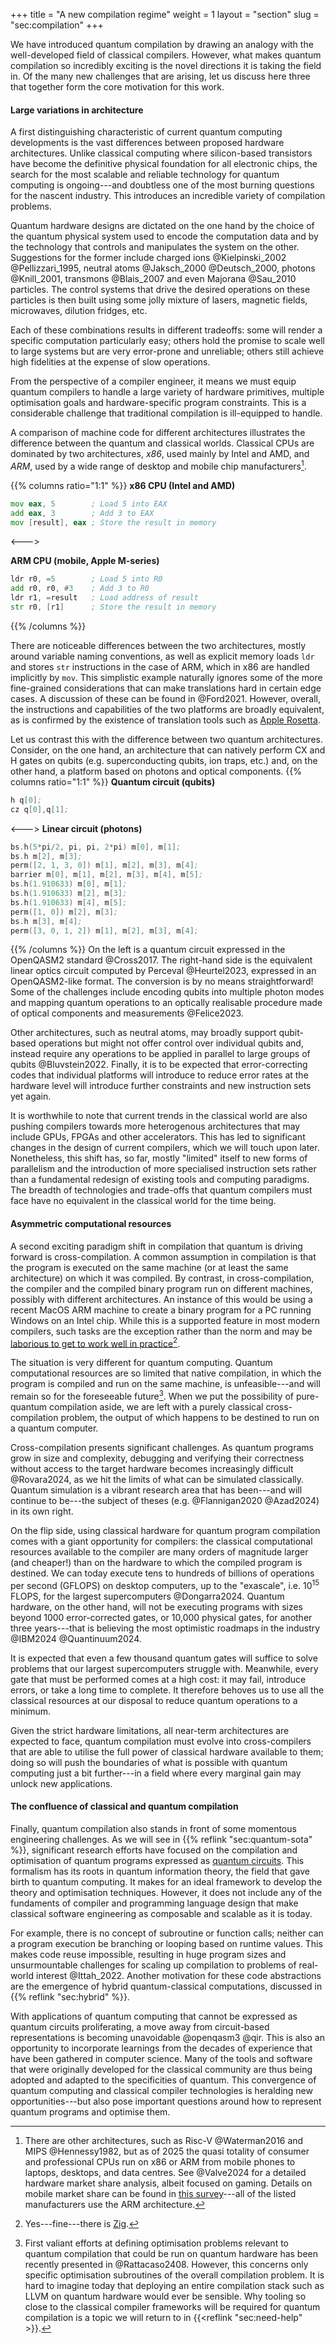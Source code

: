 +++
title = "A new compilation regime"
weight = 1
layout = "section"
slug = "sec:compilation"
+++

We have introduced quantum compilation by drawing an analogy with the
well-developed field of classical compilers.
However, what makes quantum compilation so incredibly exciting is
the novel directions it is taking the field in.
Of the many new challenges that are arising, let us discuss here three that
together form the core motivation for this work.

#### Large variations in architecture

A first distinguishing characteristic of current quantum computing developments
is the vast differences between proposed hardware architectures.
Unlike classical computing
where silicon-based transistors have become the definitive physical foundation
for all electronic chips, the search for the most scalable and reliable
technology for quantum computing is ongoing---and doubtless one of the most
burning questions for the nascent industry.
This introduces an incredible variety of compilation problems.

Quantum hardware designs are dictated on the one hand by the choice of the
quantum physical system used to encode the computation data and
by the technology that controls and manipulates the system on the other.
Suggestions for the former include charged ions @Kielpinski_2002 @Pellizzari_1995, neutral atoms @Jaksch_2000 @Deutsch_2000, photons @Knill_2001, transmons @Blais_2007
and even Majorana @Sau_2010 particles.
The control systems that drive the desired operations on these particles
is then built using some jolly mixture of lasers, magnetic fields, microwaves,
dilution fridges, etc.

Each of these combinations results in different tradeoffs: some will render a
specific computation particularly easy; others hold the promise to scale well
to large systems but are very error-prone and unreliable; others still achieve
high fidelities at the expense of slow operations.

From the perspective of a compiler engineer, it means we must equip
quantum compilers to handle a large variety of hardware primitives,
multiple optimisation goals and hardware-specific program constraints.
This is a considerable challenge that traditional compilation is ill-equipped to handle.

A comparison of machine code for different architectures illustrates the difference between the quantum and classical worlds.
Classical CPUs are dominated by two architectures, *x86*, used mainly by Intel
and AMD, and *ARM*, used by a wide range of desktop and mobile chip
manufacturers[^cpu].

{{% columns ratio="1:1" %}}
**x86 CPU (Intel and AMD)**
```asm
mov eax, 5        ; Load 5 into EAX
add eax, 3        ; Add 3 to EAX
mov [result], eax ; Store the result in memory

```
<--->

**ARM CPU (mobile, Apple M-series)**
```asm
ldr r0, =5        ; Load 5 into R0
add r0, r0, #3    ; Add 3 to R0
ldr r1, =result   ; Load address of result
str r0, [r1]      ; Store the result in memory
```

{{% /columns %}}

There are noticeable differences between the two architectures, mostly around
variable naming conventions, as well as explicit memory loads `ldr` and
stores `str` instructions in the case of ARM, which in x86 are handled
implicitly by `mov`.
This simplistic example naturally ignores some of the more fine-grained
considerations that can make translations hard in certain edge cases. A
discussion of these can be found in @Ford2021.
However, overall, the instructions and capabilities of the two platforms are
broadly equivalent, as is confirmed by the existence of translation tools
such as [Apple Rosetta](https://developer.apple.com/documentation/apple-silicon/about-the-rosetta-translation-environment).

Let us contrast this with the difference between two quantum architectures.
Consider, on the one hand, an architecture that can natively perform CX and H
gates on qubits (e.g. superconducting qubits, ion traps, etc.)
and, on the other hand, a platform based on photons and optical components.
{{% columns ratio="1:1" %}}
**Quantum circuit (qubits)**
```asm
h q[0];
cz q[0],q[1];
```
<--->
**Linear circuit (photons)**
```asm
bs.h(5*pi/2, pi, pi, 2*pi) m[0], m[1];
bs.h m[2], m[3];
perm([2, 1, 3, 0]) m[1], m[2], m[3], m[4];
barrier m[0], m[1], m[2], m[3], m[4], m[5];
bs.h(1.910633) m[0], m[1];
bs.h(1.910633) m[2], m[3];
bs.h(1.910633) m[4], m[5];
perm([1, 0]) m[2], m[3];
bs.h m[3], m[4];
perm([3, 0, 1, 2]) m[1], m[2], m[3], m[4];
```
{{% /columns  %}}
On the left is a quantum circuit expressed in the OpenQASM2 standard @Cross2017.
The right-hand side is the equivalent linear optics circuit computed by
Perceval @Heurtel2023, expressed in an OpenQASM2-like format.
The conversion is by no means straightforward!
Some of the challenges include encoding qubits into multiple photon modes
and mapping quantum operations to an optically realisable procedure made
of optical components and measurements @Felice2023.

Other architectures, such as neutral atoms, may broadly support qubit-based
operations but might not offer control over individual qubits and, instead
require any operations to be applied in parallel to large groups of
qubits @Bluvstein2022.
Finally, it is to be expected that error-correcting codes
that individual platforms will introduce to reduce error rates
at the hardware level will introduce further constraints and
new instruction sets yet again.

It is worthwhile to note that current trends in the classical world are also
pushing compilers towards more heterogenous architectures that may include
GPUs, FPGAs and other accelerators.
This has led to significant changes in the design of current compilers, which
we will touch upon later.
Nonetheless, this shift has, so far, mostly "limited" itself to new forms of parallelism
and the introduction of more specialised instruction sets
rather than a fundamental redesign of existing tools and computing paradigms.
The breadth of technologies and trade-offs that quantum compilers must face have
no equivalent in the classical world for the time being.

[^cpu]: There are other architectures, such as Risc-V @Waterman2016
and MIPS @Hennessy1982, but as of 2025
the quasi totality of consumer and professional CPUs
run on x86 or ARM from mobile
phones to laptops, desktops, and data centres. See @Valve2024
for a detailed hardware market share analysis, albeit focused on gaming.
Details on mobile market share can be found in
[this survey](https://www.counterpointresearch.com/insight/global-smartphone-apsoc-market-share-quarterly)---all of the listed
manufacturers use the ARM architecture.

#### Asymmetric computational resources

A second exciting paradigm shift in compilation that quantum is driving forward
is cross-compilation.
A common assumption in compilation is that the program is executed on the same
machine (or at least the same architecture) on which it was compiled.
By contrast, in cross-compilation, the compiler and the compiled binary program
run on different machines, possibly with different architectures.
An instance of this would be using a recent MacOS ARM machine to create a
binary program for a PC running Windows on an Intel chip.
While this is a supported feature in most modern compilers, such tasks are the
exception rather than the norm and may be [laborious to get to work well in
practice](https://preshing.com/20141119/how-to-build-a-gcc-cross-compiler/)[^zig].
[^zig]: Yes---fine---there is [Zig](https://zig.guide/build-system/cross-compilation/).

The situation is very different for quantum computing.
Quantum computational resources are so limited that native compilation,
in which the program is compiled and run on the same machine, is
unfeasible---and will remain so for the foreseeable future[^qcomp].
When we put the possibility of pure-quantum compilation aside, we are
left with a purely classical cross-compilation problem, the output of which
happens to be destined to run on a quantum computer.

[^qcomp]: First valiant efforts at defining optimisation problems relevant to
 quantum compilation that could be run on quantum hardware has been recently presented
 in @Rattacaso2408.
However, this concerns only specific optimisation subroutines of the overall
compilation problem.
It is hard to imagine today that deploying an entire compilation stack such as LLVM on quantum hardware would ever be sensible. Why tooling so close to the classical compiler frameworks will be required for quantum compilation is a topic we will return to in {{<reflink "sec:need-help" >}}.

Cross-compilation presents significant challenges.
As quantum programs grow in size and complexity, debugging and verifying
their correctness without access to the target hardware becomes
increasingly difficult @Rovara2024, as we hit the limits of what can be
simulated classically.
Quantum simulation is a vibrant research area that has been---and will
continue to be---the subject of theses (e.g. @Flannigan2020 @Azad2024)
in its own right.

On the flip side, using classical hardware for quantum program compilation
comes with a giant opportunity for compilers:
the classical computational
resources available to the compiler are many orders of magnitude larger
(and cheaper!) than on the hardware to which the compiled program is destined.
We can today execute tens to hundreds of billions of operations per second
(GFLOPS) on desktop computers, up to the "exascale",
i.e. $10^{15}$ FLOPS, for the largest supercomputers @Dongarra2024.
Quantum hardware, on the other hand, will not be executing programs with
sizes beyond 1000 error-corrected gates, or 10,000 physical gates,
for another three years---that
is believing the most optimistic roadmaps in the industry @IBM2024 @Quantinuum2024.

It is expected that even a few thousand quantum gates will suffice to solve
problems that our largest supercomputers struggle with.
Meanwhile, every gate that must be performed comes at a high cost:
it may fail, introduce errors, or take a long time to complete.
It therefore behoves us to use all the classical resources at our disposal
to reduce quantum operations to a minimum.

Given the strict hardware limitations, all near-term architectures are
expected to face,
quantum compilation must evolve into cross-compilers that are able
to utilise the full power of classical hardware available to them;
doing so will push the boundaries of what is possible with quantum
computing just a bit further---in a field where every marginal gain may unlock
new applications.

#### The confluence of classical and quantum compilation

Finally, quantum compilation also stands in front of some momentous engineering
challenges.
As we will see in {{% reflink "sec:quantum-sota" %}},
significant research efforts have focused
on the compilation and optimisation of quantum programs expressed as [quantum
circuits](#the-quantum-circuit-representation).
This formalism has its roots in quantum information theory, the field that gave
birth to quantum computing.
It makes for an ideal framework to develop the theory and optimisation
techniques. However, it does not include any of the fundaments of compiler
and programming language design that make classical software engineering
as composable and scalable as it is today.

For example, there is no concept of subroutine or function calls; neither
can a program execution be branching or looping based on runtime values.
This makes code reuse impossible, resulting in huge program sizes and
unsurmountable challenges for scaling up compilation to problems of
real-world interest @Ittah_2022.
Another motivation for these code abstractions are the emergence
of hybrid quantum-classical computations, discussed in {{% reflink "sec:hybrid" %}}.

With applications of quantum computing that cannot be expressed as quantum
circuits proliferating,
a move away from circuit-based representations is becoming
unavoidable @openqasm3 @qir.
This is also an opportunity to incorporate learnings from the decades
of experience that have been gathered in computer science.
Many of the tools and software that were originally developed for the classical
community are thus being adopted and adapted to the specificities of quantum.
This convergence of quantum computing and classical compiler technologies
is heralding new opportunities---but also pose important questions around
how to represent quantum programs and optimise them.
